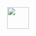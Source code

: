 
<a href="https://github.com/YOUR_GITHUB_USERNAME">
   <img src="https://github.com/sunface/sunface/blob/master/assets/ferris.gif" align="" width="50"/>
</a>
